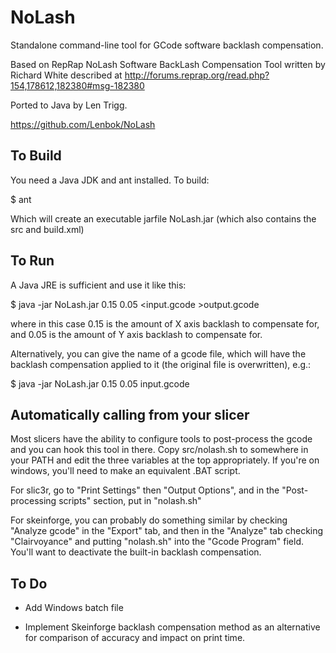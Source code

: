 NoLash
======

Standalone command-line tool for GCode software backlash compensation.

Based on RepRap NoLash Software BackLash Compensation Tool written by
Richard White described at
http://forums.reprap.org/read.php?154,178612,182380#msg-182380

Ported to Java by Len Trigg.

https://github.com/Lenbok/NoLash


To Build
--------

You need a Java JDK and ant installed. To build:

$ ant

Which will create an executable jarfile NoLash.jar (which also
contains the src and build.xml)


To Run
------

A Java JRE is sufficient and use it like this:

$ java -jar NoLash.jar 0.15 0.05 <input.gcode >output.gcode

where in this case 0.15 is the amount of X axis backlash to compensate
for, and 0.05 is the amount of Y axis backlash to compensate for.

Alternatively, you can give the name of a gcode file, which will have
the backlash compensation applied to it (the original file is
overwritten), e.g.:

$ java -jar NoLash.jar 0.15 0.05 input.gcode


Automatically calling from your slicer
--------------------------------------

Most slicers have the ability to configure tools to post-process the
gcode and you can hook this tool in there. Copy src/nolash.sh to
somewhere in your PATH and edit the three variables at the top
appropriately. If you're on windows, you'll need to make an equivalent
.BAT script.

For slic3r, go to "Print Settings" then "Output Options", and in the
"Post-processing scripts" section, put in "nolash.sh"

For skeinforge, you can probably do something similar by checking
"Analyze gcode" in the "Export" tab, and then in the "Analyze" tab
checking "Clairvoyance" and putting "nolash.sh" into the "Gcode
Program" field. You'll want to deactivate the built-in backlash
compensation.


To Do
-----

+ Add Windows batch file 

+ Implement Skeinforge backlash compensation method as an alternative
  for comparison of accuracy and impact on print time.

